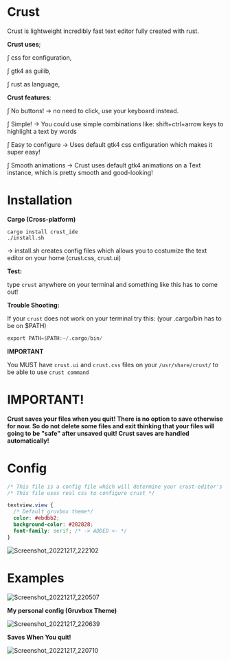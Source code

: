 # Crust
Crust is lightweight incredibly fast text editor fully created with rust.

**Crust uses**;
<p>
  ∫ css for configuration,
  
  ∫ gtk4 as guilib,
  
  ∫ rust as language,
</p>


**Crust features**:
<p>
  ∫ No buttons! -> no need to click, use your keyboard instead.
  
  ∫ Simple! -> You could use simple combinations like: shift+ctrl+arrow keys to highlight a text by words
  
  ∫ Easy to configure -> Uses default gtk4 css cınfiguration which makes it super easy!
  
  ∫ Smooth animations -> Crust uses default gtk4 animations on a Text instance, which is pretty smooth and good-looking!
  
</p>

# Installation

**Cargo (Cross-platform)**
```
cargo install crust_ide
./install.sh
```
-> install.sh creates config files which allows you to costumize the text editor on your home (crust.css, crust.ui)

**Test:**

type `crust` anywhere on your terminal and something like this has to come out!



**Trouble Shooting:**

If your `crust` does not work on your terminal try this: (your .cargo/bin has to be on $PATH)
```rust
export PATH=$PATH:~/.cargo/bin/
```
**IMPORTANT**

You MUST have `crust.ui` and `crust.css` files on your `/usr/share/crust/` to be able to  use `crust command`

# IMPORTANT!

**Crust saves your files when you quit! There is no option to save otherwise for now. So do not delete some files and exit thinking that your files will going to be "safe" after unsaved quit! Crust saves are handled automatically!**

# Config

```css
/* This file is a config file which will determine your crust-editor's look */
/* This file uses real css to configure crust */

textview.view {
  /* Default gruvbox theme*/
  color: #ebdbb2;
  background-color: #282828;
  font-family: serif; /* -> ADDED <- */
}
```

![Screenshot_20221217_222102](https://user-images.githubusercontent.com/101834410/208262652-0dc769fa-9dc5-4907-928c-6437f9afbc01.png)

# Examples

![Screenshot_20221217_220507](https://user-images.githubusercontent.com/101834410/208259620-a77d58b4-eec6-450d-ab3a-6ce9f58e5af9.png)

**My personal config (Gruvbox Theme)**

![Screenshot_20221217_220639](https://user-images.githubusercontent.com/101834410/208260409-dc2a4ffb-f04b-4e50-b5b1-04aceec0642b.png)

**Saves When You quit!**

![Screenshot_20221217_220710](https://user-images.githubusercontent.com/101834410/208259697-b9ed7446-cd44-463c-9bae-86b85677c59d.png)


